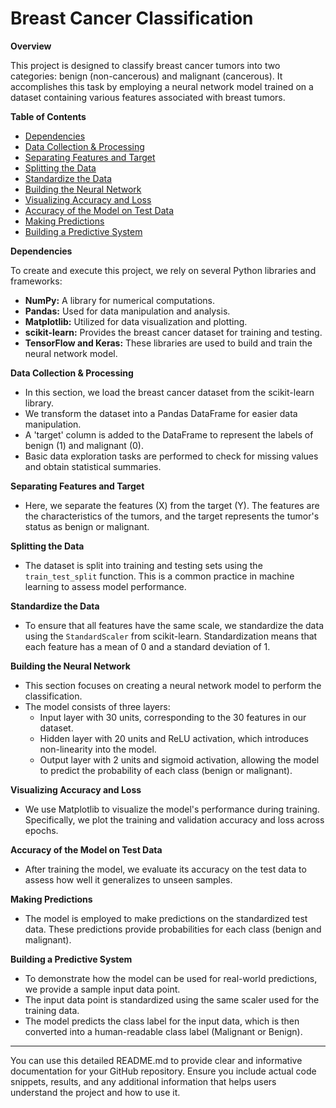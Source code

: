 # Breast Cancer Classification

**Overview**

This project is designed to classify breast cancer tumors into two categories: benign (non-cancerous) and malignant (cancerous). It accomplishes this task by employing a neural network model trained on a dataset containing various features associated with breast tumors.

**Table of Contents**

- [Dependencies](#dependencies)
- [Data Collection & Processing](#data-collection--processing)
- [Separating Features and Target](#separating-features-and-target)
- [Splitting the Data](#splitting-the-data)
- [Standardize the Data](#standardize-the-data)
- [Building the Neural Network](#building-the-neural-network)
- [Visualizing Accuracy and Loss](#visualizing-accuracy-and-loss)
- [Accuracy of the Model on Test Data](#accuracy-of-the-model-on-test-data)
- [Making Predictions](#making-predictions)
- [Building a Predictive System](#building-a-predictive-system)


**Dependencies**

To create and execute this project, we rely on several Python libraries and frameworks:

- **NumPy:** A library for numerical computations.
- **Pandas:** Used for data manipulation and analysis.
- **Matplotlib:** Utilized for data visualization and plotting.
- **scikit-learn:** Provides the breast cancer dataset for training and testing.
- **TensorFlow and Keras:** These libraries are used to build and train the neural network model.

**Data Collection & Processing**

- In this section, we load the breast cancer dataset from the scikit-learn library.
- We transform the dataset into a Pandas DataFrame for easier data manipulation.
- A 'target' column is added to the DataFrame to represent the labels of benign (1) and malignant (0).
- Basic data exploration tasks are performed to check for missing values and obtain statistical summaries.

**Separating Features and Target**

- Here, we separate the features (X) from the target (Y). The features are the characteristics of the tumors, and the target represents the tumor's status as benign or malignant.

**Splitting the Data**

- The dataset is split into training and testing sets using the `train_test_split` function. This is a common practice in machine learning to assess model performance.

**Standardize the Data**

- To ensure that all features have the same scale, we standardize the data using the `StandardScaler` from scikit-learn. Standardization means that each feature has a mean of 0 and a standard deviation of 1.

**Building the Neural Network**

- This section focuses on creating a neural network model to perform the classification.
- The model consists of three layers:
  - Input layer with 30 units, corresponding to the 30 features in our dataset.
  - Hidden layer with 20 units and ReLU activation, which introduces non-linearity into the model.
  - Output layer with 2 units and sigmoid activation, allowing the model to predict the probability of each class (benign or malignant).

**Visualizing Accuracy and Loss**

- We use Matplotlib to visualize the model's performance during training. Specifically, we plot the training and validation accuracy and loss across epochs.

**Accuracy of the Model on Test Data**

- After training the model, we evaluate its accuracy on the test data to assess how well it generalizes to unseen samples.

**Making Predictions**

- The model is employed to make predictions on the standardized test data. These predictions provide probabilities for each class (benign and malignant).

**Building a Predictive System**

- To demonstrate how the model can be used for real-world predictions, we provide a sample input data point.
- The input data point is standardized using the same scaler used for the training data.
- The model predicts the class label for the input data, which is then converted into a human-readable class label (Malignant or Benign).

---

You can use this detailed README.md to provide clear and informative documentation for your GitHub repository. Ensure you include actual code snippets, results, and any additional information that helps users understand the project and how to use it.
